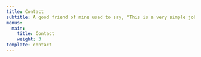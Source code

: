 ```yaml
---
title: Contact
subtitle: A good friend of mine used to say, "This is a very simple job. You design the site, you build the site, you write the content. Sometimes you win, sometimes you lose, sometimes it rains." Think about that for a while.
menus:
  main:
    title: Contact
    weight: 3
template: contact
---
```

